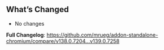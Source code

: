 ## What’s Changed

* No changes

**Full Changelog**: https://github.com/mrueg/addon-standalone-chromium/compare/v138.0.7204...v139.0.7258